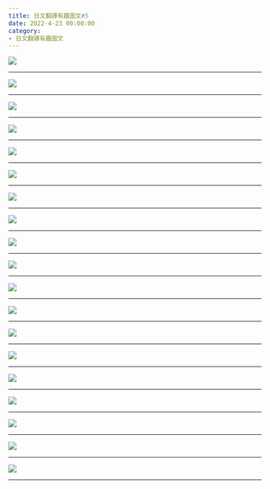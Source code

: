 ```yaml
---
title: 日文翻譯有趣圖文#5
date: 2022-4-23 00:00:00
category:
- 日文翻譯有趣圖文
---
```



![](/images/funny5/1.jpg)
<!-- more -->
---

![](/images/funny5/2.jpg)

---
![](/images/funny5/3.jpg)

---
![](/images/funny5/4.jpg)

---
![](/images/funny5/5.jpg)

---
![](/images/funny5/6.jpg)

---
![](/images/funny5/7.jpg)

---
![](/images/funny5/8.jpg)

---
![](/images/funny5/9.jpg)

---
![](/images/funny5/10.jpg)

---
![](/images/funny5/11.jpg)

---
![](/images/funny5/12.jpg)

---
![](/images/funny5/13.jpg)

---
![](/images/funny5/14.jpg)

---
![](/images/funny5/15.jpg)

---
![](/images/funny5/16.jpg)

---
![](/images/funny5/17.jpg)

---
![](/images/funny5/18.jpg)

---
![](/images/funny5/19.jpg)

---